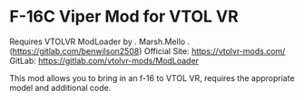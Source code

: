 # F-16C Viper Mod for VTOL VR

Requires VTOLVR ModLoader by . Marsh.Mello . (https://gitlab.com/benwilson2508)
Official Site: https://vtolvr-mods.com/
GitLab: https://gitlab.com/vtolvr-mods/ModLoader 

This mod allows you to bring in an f-16 to VTOL VR, requires the appropriate model and additional code.
